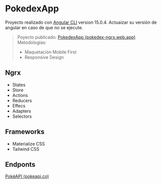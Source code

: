 # PokedexApp
Proyecto realizado con [Angular CLI](https://github.com/angular/angular-cli) version 15.0.4.
Actuaizar su versión de angular en caso de que no se ejecute.

>Poyecto publicado: [PokedexApp (pokedex-ngrx.web.app)](https://pokedex-ngrx.web.app/)
> Metodologías:
> * Maquetación Mobile First
> * Responsive Design

## Ngrx
* States
* Store
* Actions
* Reducers
* Effecs
* Adapters
* Selectors
## Frameworks
* Materialize CSS
* Tailwind CSS
## Endponts
[PokéAPI (pokeapi.co)](https://pokeapi.co/)